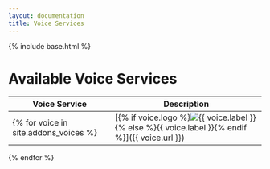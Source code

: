 ```yaml
---
layout: documentation
title: Voice Services
---
```


{% include base.html %}

# Available Voice Services

| Voice Service | Description |
|---------------|-------------|
{% for voice in site.addons_voices %}| [{% if voice.logo %}<img class="logo" src="{{base}}/{{voice.logo}}" title="{{ voice.label }}" alt="{{ voice.label }}" />{% else %}{{ voice.label }}{% endif %}]({{ voice.url }}) | {{ voice.description }} |
{% endfor %}
